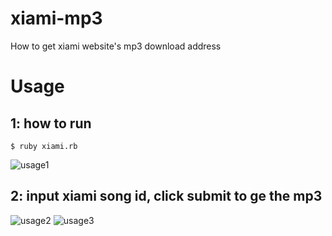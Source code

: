 xiami-mp3
=========
How to get xiami website's mp3 download address

Usage
=======

1: how to run
-------
	$ ruby xiami.rb
![usage1](https://raw.github.com/eiffelqiu/xiami-mp3/master/capture1.jpg)

2: input xiami song id, click submit to ge the mp3
-------
![usage2](https://raw.github.com/eiffelqiu/xiami-mp3/master/capture2.png)
![usage3](https://raw.github.com/eiffelqiu/xiami-mp3/master/capture3.png)
